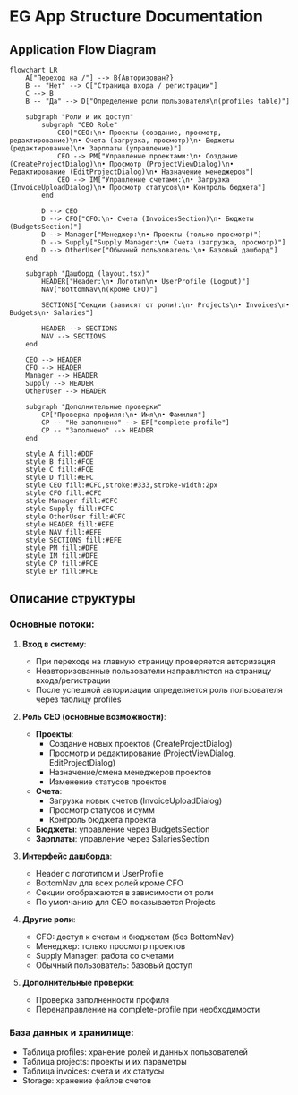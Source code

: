 # EG App Structure Documentation

## Application Flow Diagram

```mermaid
flowchart LR
    A["Переход на /"] --> B{Авторизован?}
    B -- "Нет" --> C["Страница входа / регистрации"]
    C --> B
    B -- "Да" --> D["Определение роли пользователя\n(profiles table)"]

    subgraph "Роли и их доступ"
        subgraph "CEO Role"
            CEO["CEO:\n• Проекты (создание, просмотр, редактирование)\n• Счета (загрузка, просмотр)\n• Бюджеты (редактирование)\n• Зарплаты (управление)"]
            CEO --> PM["Управление проектами:\n• Создание (CreateProjectDialog)\n• Просмотр (ProjectViewDialog)\n• Редактирование (EditProjectDialog)\n• Назначение менеджеров"]
            CEO --> IM["Управление счетами:\n• Загрузка (InvoiceUploadDialog)\n• Просмотр статусов\n• Контроль бюджета"]
        end

        D --> CEO
        D --> CFO["CFO:\n• Счета (InvoicesSection)\n• Бюджеты (BudgetsSection)"]
        D --> Manager["Менеджер:\n• Проекты (только просмотр)"]
        D --> Supply["Supply Manager:\n• Счета (загрузка, просмотр)"]
        D --> OtherUser["Обычный пользователь:\n• Базовый дашборд"]
    end

    subgraph "Дашборд (layout.tsx)"
        HEADER["Header:\n• Логотип\n• UserProfile (Logout)"]
        NAV["BottomNav\n(кроме CFO)"]
        
        SECTIONS["Секции (зависят от роли):\n• Projects\n• Invoices\n• Budgets\n• Salaries"]
        
        HEADER --> SECTIONS
        NAV --> SECTIONS
    end

    CEO --> HEADER
    CFO --> HEADER
    Manager --> HEADER
    Supply --> HEADER
    OtherUser --> HEADER

    subgraph "Дополнительные проверки"
        CP["Проверка профиля:\n• Имя\n• Фамилия"]
        CP -- "Не заполнено" --> EP["complete-profile"]
        CP -- "Заполнено" --> HEADER
    end

    style A fill:#DDF
    style B fill:#FCE
    style C fill:#FCE
    style D fill:#EFC
    style CEO fill:#CFC,stroke:#333,stroke-width:2px
    style CFO fill:#CFC
    style Manager fill:#CFC
    style Supply fill:#CFC
    style OtherUser fill:#CFC
    style HEADER fill:#EFE
    style NAV fill:#EFE
    style SECTIONS fill:#EFE
    style PM fill:#DFE
    style IM fill:#DFE
    style CP fill:#FCE
    style EP fill:#FCE
```

## Описание структуры

### Основные потоки:

1. **Вход в систему**:
   - При переходе на главную страницу проверяется авторизация
   - Неавторизованные пользователи направляются на страницу входа/регистрации
   - После успешной авторизации определяется роль пользователя через таблицу profiles

2. **Роль CEO (основные возможности)**:
   - **Проекты**:
     * Создание новых проектов (CreateProjectDialog)
     * Просмотр и редактирование (ProjectViewDialog, EditProjectDialog)
     * Назначение/смена менеджеров проектов
     * Изменение статусов проектов
   - **Счета**:
     * Загрузка новых счетов (InvoiceUploadDialog)
     * Просмотр статусов и сумм
     * Контроль бюджета проекта
   - **Бюджеты**: управление через BudgetsSection
   - **Зарплаты**: управление через SalariesSection

3. **Интерфейс дашборда**:
   - Header с логотипом и UserProfile
   - BottomNav для всех ролей кроме CFO
   - Секции отображаются в зависимости от роли
   - По умолчанию для CEO показывается Projects

4. **Другие роли**:
   - CFO: доступ к счетам и бюджетам (без BottomNav)
   - Менеджер: только просмотр проектов
   - Supply Manager: работа со счетами
   - Обычный пользователь: базовый доступ

5. **Дополнительные проверки**:
   - Проверка заполненности профиля
   - Перенаправление на complete-profile при необходимости

### База данных и хранилище:
- Таблица profiles: хранение ролей и данных пользователей
- Таблица projects: проекты и их параметры
- Таблица invoices: счета и их статусы
- Storage: хранение файлов счетов 